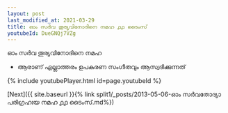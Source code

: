 ```yaml
---
layout: post
last_modified_at: 2021-03-29
title: ഓം സർവ തൂര്യവിനോദിനെ നമഹ ൧൧ ടൈംസ്
youtubeId: DueGNQj7VZg
---
```

 
 
 ഓം സർവ തൂര്യവിനോദിനെ നമഹ 
 
 -  ആരാണ് എല്ലാത്തരം ഉപകരണ സംഗീതവും ആസ്വദിക്കുന്നത് 
 
  
 
  
 
 
 
 
 
 


{% include youtubePlayer.html id=page.youtubeId %}
 
[Next]({{ site.baseurl }}{% link  split1/_posts/2013-05-06-ഓം സർവതോദ്യാ പരിഗ്രഹഃയ നമഹ ൧൧ ടൈംസ്.md%})
 
